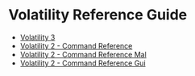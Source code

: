 # Volatility Reference Guide
- [Volatility 3](Volatility%203%20Cheatsheet.md)
- [Volatility 2 - Command Reference](Command-Reference.md)
- [Volatility 2 - Command Reference Mal](Command-Reference-Mal.md)
- [Volatility 2 - Command Reference Gui](Command-Reference-Gui.md)
